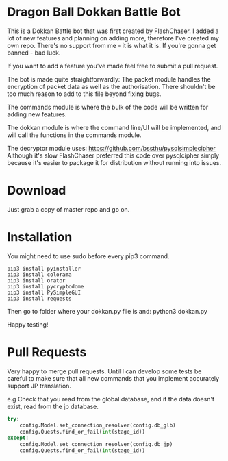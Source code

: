 # Dragon Ball Dokkan Battle Bot

This is a Dokkan Battle bot that was first created by FlashChaser. I added a lot of new features and planning on adding more, therefore I've created my own repo. 
There's no support from me - it is what it is. If you're gonna get banned - bad luck. 

If you want to add a feature you've made feel free to submit a pull request.

The bot is made quite straightforwardly:
The packet module handles the encryption of packet data as well as the authorisation.
There shouldn't be too much reason to add to this file beyond fixing bugs.

The commands module is where the bulk of the code will be written for adding new features.

The dokkan module is where the command line/UI will be implemented, and will call the functions in the commands module.

The decryptor module uses: https://github.com/bssthu/pysqlsimplecipher
Although it's slow FlashChaser preferred this code over pysqlcipher simply because it's easier to package it for distribution without running into issues.

# Download
Just grab a copy of master repo and go on.

# Installation

You might need to use sudo before every pip3 command.

```pip3 install six
pip3 install pyinstaller
pip3 install colorama
pip3 install orator
pip3 install pycryptodome
pip3 install PySimpleGUI
pip3 install requests
```
Then go to folder where your dokkan.py file is and: python3 dokkan.py

Happy testing!

# Pull Requests
Very happy to merge pull requests.
Until I can develop some tests be careful to make sure that all new commands that you implement accurately support JP translation.

e.g Check that you read from the global database, and if the data doesn't exist, read from the jp database.

```python
try:
    config.Model.set_connection_resolver(config.db_glb)
    config.Quests.find_or_fail(int(stage_id))
except:
    config.Model.set_connection_resolver(config.db_jp)
    config.Quests.find_or_fail(int(stage_id))
```
